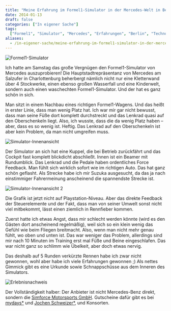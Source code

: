 ```yaml
---
title: "Meine Erfahrung im Formel1-Simulator in der Mercedes-Welt in Berlin."
date: 2014-01-13
draft: false
categories: ["In eigener Sache"]
tags:
  ["Formel1", "Simulator", "Mercedes", "Erfahrungen", "Berlin", "Technologie"]
aliases:
  - /in-eigener-sache/meine-erfahrung-im-formel1-simulator-in-der-mercedes-welt-in-berlin/348
---
```


![Formel1-Simulator](/images/Picture-9026.jpg)

Ich hatte am Samstag das große Vergnügen den Formel1-Simulator von Mercedes auszuprobieren! Die Hauptstadtrepräsentanz von Mercedes am Salzufer in Charlottenburg beherbergt nämlich nicht nur eine Kletterwand über 4 Stockwerke, einen ebenso großen Wasserfall und eine Kinderwelt, sondern auch einen waschechten Formel1-Simulator. Und der hat es ganz schön in sich.

Man sitzt in einem Nachbau eines richtigen Formel1-Wagens. Und das heißt in erster Linie, dass man wenig Platz hat. Ich war mir gar nicht bewusst, dass man seine Füße dort komplett durchstreckt und das Lenkrad quasi auf den Oberschenkeln liegt. Also, ich wusste, dass die da wenig Platz haben – aber, dass es so wenig ist. Heftig. Das Lenkrad auf den Oberschenkeln ist aber kein Problem, da man nicht umgreifen muss.

![Simulator-Innenansicht](/images/Foto-2-1.jpg)

Der Simulator an sich hat eine Kuppel, die bei Betrieb zurückfährt und das Cockpit fast komplett blickdicht abschließt. Innen ist ein Beamer mit Rundumblick. Das Lenkrad und die Pedale haben ordentliches Force Feedback. Man fühlt sich wirklich sofort wie im richtigen Auto. Das hat ganz schön geflasht. Als Strecke habe ich mir Suzuka ausgesucht, da das ja nach einstimmiger Fahrermeinung anscheinend die spannendste Strecke ist.

![Simulator-Innenansicht 2](/images/Foto-3-1.jpg)

Die Grafik ist jetzt nicht auf Playstation-Niveau. Aber das direkte Feedback der Steuerelemente und der Fakt, dass man von seiner Umwelt sonst nicht viel mitbekommt, lässt einen ziemlich in Rennfieber kommen.

Zuerst hatte ich etwas Angst, dass mir schlecht werden könnte (wird es den Gästen dort anscheinend regelmäßig), weil sich so ein klein wenig das Gefühl wie beim Fliegen breitmacht. Also, wenn man nicht mehr genau fühlt, wo oben und unten ist. Das war weniger das Problem, allerdings sind mir nach 10 Minuten im Training erst mal Füße und Beine eingeschlafen. Das war nicht ganz so schlimm wie Übelkeit, aber doch etwas nervig.

Das deshalb auf 5 Runden verkürzte Rennen habe ich zwar nicht gewonnen, wohl aber habe ich viele Erfahrungen gewonnen ;) Als nettes Gimmick gibt es eine Urkunde sowie Schnappschüsse aus dem Inneren des Simulators.

![Erlebnisnachweis](/images/Foto.jpg)

Der Vollständigkeit halber: Der Anbieter ist nicht Mercedes-Benz direkt, sondern die [Simforce Motorsports GmbH](http://www.simforce-motorsports.de/). Gutscheine dafür gibt es bei [mydays\*](http://ad.zanox.com/ppc/?26958594C62000252T&ULP=[[http://www.mydays.de/geschenkidee/formel1-simulator-fahren?utm_source=Zanox&utm_medium=Affiliation_Networks]]) und [Jochen Schweizer\*](http://ad.zanox.com/ppc/?26958916C99836775T&ULP=[[http://www.jochen-schweizer.de/geschenke-maenner/formel-1-simulator,default,pd.html?src=zanox]]), und Konsorten.
